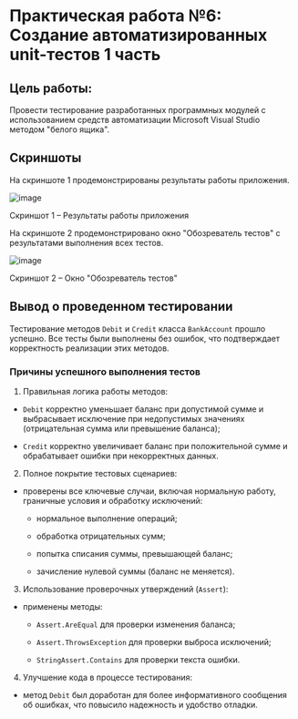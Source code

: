 # Практическая работа №6: Создание автоматизированных unit-тестов 1 часть
## Цель работы:

Провести тестирование разработанных программных модулей 
с использованием средств автоматизации Microsoft Visual Studio методом
"белого ящика".

## Скриншоты

На скриншоте 1 продемонстрированы результаты работы приложения.

![image](https://github.com/user-attachments/assets/14ec1048-31c4-458f-b9c4-c4f7553312d8)

Скриншот 1 – Результаты работы приложения 

На скриншоте 2 продемонстрировано окно "Обозреватель тестов" с результатами выполнения всех тестов.

![image](https://github.com/user-attachments/assets/610eab7b-6385-41c2-acd7-ea3214031197)

Скриншот 2 – Окно "Обозреватель тестов"

## Вывод о проведенном тестировании
Тестирование методов `Debit` и `Credit` класса `BankAccount` прошло успешно.
Все тесты были выполнены без ошибок, что подтверждает корректность реализации этих методов.

### Причины успешного выполнения тестов

1. Правильная логика работы методов:

- `Debit` корректно уменьшает баланс при допустимой сумме и выбрасывает исключение при недопустимых значениях (отрицательная сумма или превышение баланса);

- `Credit` корректно увеличивает баланс при положительной сумме и обрабатывает ошибки при некорректных данных.

2. Полное покрытие тестовых сценариев:

- проверены все ключевые случаи, включая нормальную работу, граничные условия и обработку исключений:

  - нормальное выполнение операций;

  - обработка отрицательных сумм;

  - попытка списания суммы, превышающей баланс;

  - зачисление нулевой суммы (баланс не меняется).

3. Использование проверочных утверждений (`Assert`):

- применены методы:

  - `Assert.AreEqual` для проверки изменения баланса;
    
  - `Assert.ThrowsException` для проверки выброса исключений;
    
  - `StringAssert.Contains` для проверки текста ошибки.

4. Улучшение кода в процессе тестирования:

- метод `Debit` был доработан для более информативного сообщения об ошибках, что повысило надежность и удобство отладки.
